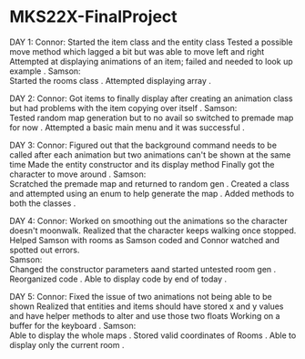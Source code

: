 # MKS22X-FinalProject
DAY 1:
Connor:
Started the item class and the entity class
Tested a possible move method which lagged a bit but was able to move left and right
Attempted at displaying animations of an item; failed and needed to look up example . 
Samson:  
Started the rooms class . 
Attempted displaying array . 

DAY 2:
Connor:
Got items to finally display after creating an animation class but had problems with the item copying over itself . 
Samson:  
Tested random map generation but to no avail so switched to premade map for now . 
Attempted a basic main menu and it was successful . 

DAY 3:
Connor:
Figured out that the background command needs to be called after each animation but two animations can't be shown at the same 
time
Made the entity constructor and its display method
Finally got the character to move around . 
Samson:    
Scratched the premade map and returned to random gen . 
Created a class and attempted using an enum to help generate the map . 
Added methods to both the classes . 


DAY 4:
Connor:
Worked on smoothing out the animations so the character doesn't moonwalk. Realized that the character keeps walking once 
stopped.
Helped Samson with rooms as Samson coded and Connor watched and spotted out errors.  
Samson:  
Changed the constructor parameters aand started untested room gen . 
Reorganized code . 
Able to display code by end of today . 

DAY 5:
Connor:
Fixed the issue of two animations not being able to be shown
Realized that entities and items should have stored x and y values and have helper methods to alter and use those two floats
Working on a buffer for the keyboard . 
Samson:  
Able to display the whole maps . 
Stored valid coordinates of Rooms . 
Able to display only the current room . 
